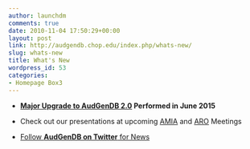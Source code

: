 ```yaml
---
author: launchdm
comments: true
date: 2010-11-04 17:50:29+00:00
layout: post
link: http://audgendb.chop.edu/index.php/whats-new/
slug: whats-new
title: What's New
wordpress_id: 53
categories:
- Homepage Box3
---
```



	
  * **[Major Upgrade to AudGenDB 2.0](http://audgendb.chop.edu/index.php/about/new-features-scheduled/#audgendb2) Performed in June 2015**


        
  * Check out our presentations at upcoming [AMIA](http://www.amia.org/amia2015) and [ARO](http://www.aro.org/?page=MidWinterMeeting) Meetings 

	
  * [Follow **AudGenDB on Twitter** for News](http://twitter.com/#!/audgendb)


